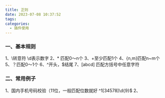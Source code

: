 ```yaml
---
title: 正则
date: 2023-07-08 10:37:52
tags:
categories:
  - 插件使用
---
```


### 一、基本规则

1、\转意符 \d表示数字
2、\* 匹配0～n个
3、+至少匹配1个
4、{n,m}匹配n~m个
5、？匹配0～1个
6、^开头，$结尾
7、[abcd] 匹配方括号中任意字符

### 二、常用例子

1、国内手机号码校验（11位，一般匹配位数就好
^1[34578]\d{9}$
2、
